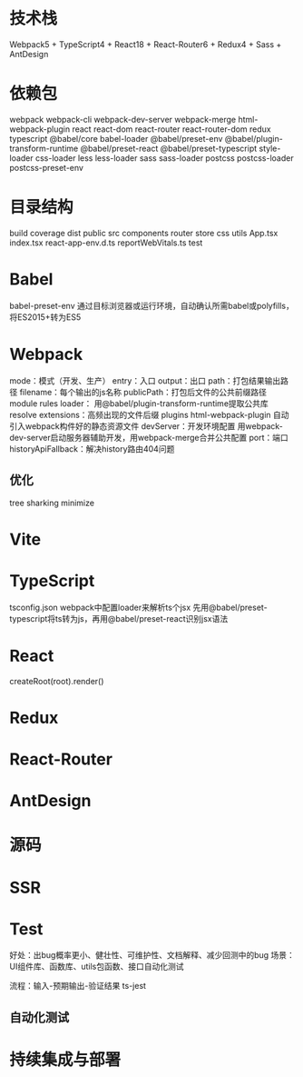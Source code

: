 # 技术栈
Webpack5 + TypeScript4 + React18 + React-Router6 + Redux4 + Sass + AntDesign

# 依赖包
webpack webpack-cli webpack-dev-server webpack-merge
html-webpack-plugin
react react-dom react-router react-router-dom redux
typescript
@babel/core babel-loader @babel/preset-env @babel/plugin-transform-runtime @babel/preset-react @babel/preset-typescript
style-loader css-loader less less-loader sass sass-loader postcss postcss-loader postcss-preset-env

# 目录结构
build
coverage
dist
public
src
  components
  router
  store
  css
  utils
  App.tsx
  index.tsx
  react-app-env.d.ts
  reportWebVitals.ts
test

# Babel
babel-preset-env 通过目标浏览器或运行环境，自动确认所需babel或polyfills，将ES2015+转为ES5

# Webpack
mode：模式（开发、生产）
entry：入口
output：出口
  path：打包结果输出路径
  filename：每个输出的js名称
  publicPath：打包后文件的公共前缀路径
module
  rules
    loader：
      用@babel/plugin-transform-runtime提取公共库
resolve
  extensions：高频出现的文件后缀
plugins
  html-webpack-plugin 自动引入webpack构件好的静态资源文件
devServer：开发环境配置
  用webpack-dev-server启动服务器辅助开发，用webpack-merge合并公共配置
  port：端口
  historyApiFallback：解决history路由404问题

## 优化
tree sharking
minimize

# Vite

# TypeScript
tsconfig.json
webpack中配置loader来解析ts个jsx
  先用@babel/preset-typescript将ts转为js，再用@babel/preset-react识别jsx语法

# React
createRoot(root).render(<App />)

# Redux

# React-Router

# AntDesign

# 源码

# SSR

# Test
好处：出bug概率更小、健壮性、可维护性、文档解释、减少回测中的bug
场景：UI组件库、函数库、utils包函数、接口自动化测试

流程：输入-预期输出-验证结果
ts-jest

## 自动化测试

# 持续集成与部署

